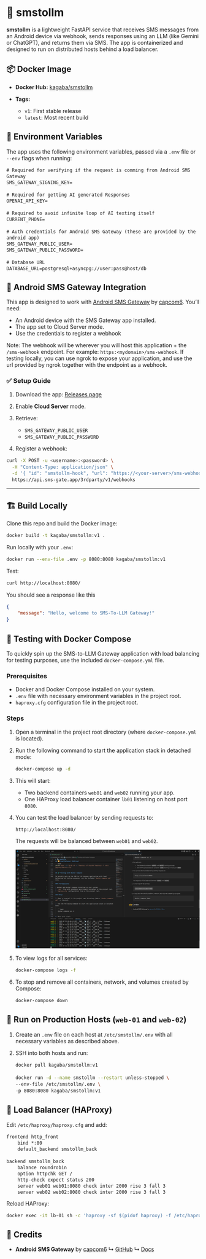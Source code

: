 # 📡 smstollm

**smstollm** is a lightweight FastAPI service that receives SMS messages from an Android device via webhook, sends responses using an LLM (like Gemini or ChatGPT), and returns them via SMS. The app is containerized and designed to run on distributed hosts behind a load balancer.


## 📦 Docker Image

* **Docker Hub:** [kagaba/smstollm](https://hub.docker.com/r/kagaba/smstollm)
* **Tags:**

  * `v1`: First stable release
  * `latest`: Most recent build


## 🔧 Environment Variables

The app uses the following environment variables, passed via a `.env` file or `--env` flags when running:

```env
# Required for verifying if the request is comming from Android SMS Gateway
SMS_GATEWAY_SIGNING_KEY=

# Required for getting AI generated Responses
OPENAI_API_KEY=

# Required to avoid infinite loop of AI texting itself
CURRENT_PHONE=

# Auth credentials for Android SMS Gateway (these are provided by the android app)
SMS_GATEWAY_PUBLIC_USER=
SMS_GATEWAY_PUBLIC_PASSWORD=

# Database URL
DATABASE_URL=postgresql+asyncpg://user:pass@host/db
```

## 🤖 Android SMS Gateway Integration

This app is designed to work with [Android SMS Gateway](https://github.com/capcom6/android-sms-gateway) by [capcom6](https://github.com/capcom6). You’ll need:

* An Android device with the SMS Gateway app installed.
* The app set to Cloud Server mode.
* Use the credentials to register a webhook

Note: The webhook will be wherever you will host this application + the `/sms-webhook` endpoint. For example: `https:<mydomain>/sms-webhook`. If testing locally, you can use ngrok to expose your application, and use the url provided by ngrok together with the endpoint as a webhook.

### ✅ Setup Guide

1. Download the app: [Releases page](https://github.com/capcom6/android-sms-gateway/releases)
2. Enable **Cloud Server** mode.
3. Retrieve:

   * `SMS_GATEWAY_PUBLIC_USER`
   * `SMS_GATEWAY_PUBLIC_PASSWORD`
4. Register a webhook:

```bash
curl -X POST -u <username>:<password> \
  -H "Content-Type: application/json" \
  -d '{ "id": "smstollm-hook", "url": "https://<your-server>/sms-webhook", "event": "sms:received" }' \
  https://api.sms-gate.app/3rdparty/v1/webhooks
```

---

## 🏗 Build Locally

Clone this repo and build the Docker image:

```bash
docker build -t kagaba/smstollm:v1 .
```

Run locally with your `.env`:

```bash
docker run --env-file .env -p 8080:8080 kagaba/smstollm:v1
```

Test:

```bash
curl http://localhost:8080/
```

You should see a response like this
```json
{
    "message": "Hello, welcome to SMS-To-LLM Gateway!"
}
```

## 🧪 Testing with Docker Compose

To quickly spin up the SMS-to-LLM Gateway application with load balancing for testing purposes, use the included `docker-compose.yml` file.

### Prerequisites

* Docker and Docker Compose installed on your system.
* `.env` file with necessary environment variables in the project root.
* `haproxy.cfg` configuration file in the project root.

### Steps

1. Open a terminal in the project root directory (where `docker-compose.yml` is located).

2. Run the following command to start the application stack in detached mode:

   ```bash
   docker-compose up -d
   ```

3. This will start:

   * Two backend containers `web01` and `web02` running your app.
   * One HAProxy load balancer container `lb01` listening on host port `8080`.

4. You can test the load balancer by sending requests to:

   ```
   http://localhost:8080/
   ```

   The requests will be balanced between `web01` and `web02`.

   ![alt text](<assets/Screenshot from 2025-07-31 05-36-54.png>)

5. To view logs for all services:

   ```bash
   docker-compose logs -f
   ```

6. To stop and remove all containers, network, and volumes created by Compose:

   ```bash
   docker-compose down
   ```
## 🚀 Run on Production Hosts (`web-01` and `web-02`)
1. Create an `.env` file on each host at `/etc/smstollm/.env` with all necessary variables as described above.

2. SSH into both hosts and run:

    ```bash
    docker pull kagaba/smstollm:v1

    docker run -d --name smstollm --restart unless-stopped \
    --env-file /etc/smstollm/.env \
    -p 8080:8080 kagaba/smstollm:v1
    ```

## 🔁 Load Balancer (HAProxy)

Edit `/etc/haproxy/haproxy.cfg` and add:

```haproxy
frontend http_front
    bind *:80
    default_backend smstollm_back

backend smstollm_back
    balance roundrobin
	option httpchk GET /
	http-check expect status 200
    server web01 web01:8080 check inter 2000 rise 3 fall 3
    server web02 web02:8080 check inter 2000 rise 3 fall 3
```

Reload HAProxy:

```bash
docker exec -it lb-01 sh -c 'haproxy -sf $(pidof haproxy) -f /etc/haproxy/haproxy.cfg'
```

## 🙌 Credits

* **Android SMS Gateway** by [capcom6](https://github.com/capcom6)
  ↳ [GitHub](https://github.com/capcom6/android-sms-gateway)
  ↳ [Docs](https://docs.sms-gate.app)

